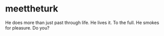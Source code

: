 # meettheturk
He does more than just past through life. He lives it. To the full. He smokes for pleasure. Do you?

